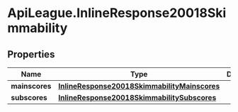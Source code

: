 # ApiLeague.InlineResponse20018Skimmability

## Properties

Name | Type | Description | Notes
------------ | ------------- | ------------- | -------------
**mainscores** | [**InlineResponse20018SkimmabilityMainscores**](InlineResponse20018SkimmabilityMainscores.md) |  | [optional] 
**subscores** | [**InlineResponse20018SkimmabilitySubscores**](InlineResponse20018SkimmabilitySubscores.md) |  | [optional] 


